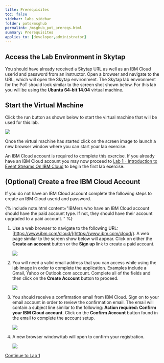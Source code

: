 ```yaml
---
title: Prerequisites
toc: false
sidebar: labs_sidebar
folder: pots/msghub
permalink: /msghub_pot_prereqs.html
summary: Prerequisites
applies_to: [developer,administrator]
---
```


## Access the Lab Environment in Skytap
You should have already received a Skytap URL as well as an IBM Cloud userid and password from an instructor. Open a browser and navigate to the URL, which will open the Skytap environment. The Skytap lab environment for the PoT should look similar to the screen shot shown below. For this lab you will be using the **Ubuntu 64-bit 14.04** virtual machine.

## Start the Virtual Machine
Click the run button as shown below to start the virtual machine that will be used for this lab. 

![](./images/pots/msghub/skytap_vm_run_button.png)

Once the virtual machine has started click on the screen image to launch a new browser window where you can start your lab exercise.

An IBM Cloud account is required to complete this exercise. If you already have an IBM Cloud account you may now proceed to [Lab 1 - Introduction to Event Streams On IBM Cloud](msghub_pot_lab1.html) to begin the first lab exercise.

## (Optional) Create a free IBM Cloud Account

If you do not have an IBM Cloud account complete the following steps to create an IBM Cloud userid and password. 

{% include note.html content="IBMers who have an IBM Cloud account should have the paid account type. If not, they should have their account upgraded to a paid account. " %}

1. Use a web browser to navigate to the following URL: [https://www.ibm.com/cloud/](https://www.ibm.com/cloud/). A web page similar to the screen show below will appear.  Click on either the **Create an account** button or the **Sign up** link to create a paid account. 

	![](./images/pots/msghub/msghub-ibmcloud-signup.png)

2. You will need a valid email address that you can access while using the lab image in order to complete the application.  Examples include a Gmail, Yahoo or Outlook.com account.  Complete all of the fields and then click on the **Create Account** button to proceed.

	![](./images/pots/msghub/msghub-ibmcloud-userid.png)
	
3. You should receive a confirmation email from IBM Cloud. Sign on to your email account in order to review the confirmation email.  The email will contain a subject line similar to the following: **Action required: Confirm your IBM Cloud account**. Click on the **Confirm Account** button found in the email to complete the account setup.

	![](./images/pots/msghub/msghub-ibmcloud-confirm.png)
	
4. A new browser window/tab will open to confirm your registration.

	![](./images/pots/msghub/msghub-ibmcloud-confirm-2.png)
		
[Continue to Lab 1](msghub_pot_lab1.html)
	

